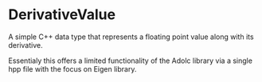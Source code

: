 # DerivativeValue
A simple C++ data type that represents a floating point value along with its derivative.

Essentialy this offers a limited functionality of the Adolc library via a single hpp file with the focus on Eigen library.
